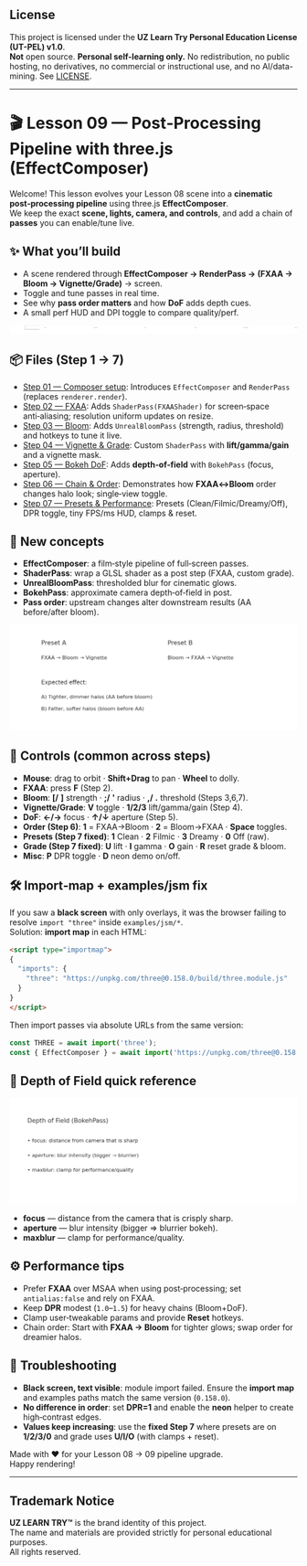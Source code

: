 ## License
This project is licensed under the **UZ Learn Try Personal Education License (UT-PEL) v1.0**.  
**Not** open source. **Personal self-learning only.** No redistribution, no public hosting, no derivatives, no commercial or instructional use, and no AI/data-mining. See [LICENSE](../LICENSE).

---

# 🎬 Lesson 09 — Post‑Processing Pipeline with three.js (EffectComposer)

Welcome! This lesson evolves your Lesson 08 scene into a **cinematic post‑processing pipeline** using three.js **EffectComposer**.  
We keep the exact **scene, lights, camera, and controls**, and add a chain of **passes** you can enable/tune live.

## ✨ What you’ll build
- A scene rendered through **EffectComposer → RenderPass → (FXAA → Bloom → Vignette/Grade)** → screen.
- Toggle and tune passes in real time.
- See why **pass order matters** and how **DoF** adds depth cues.
- A small perf HUD and DPI toggle to compare quality/perf.

![Pipeline](pipeline.png)

## 📦 Files (Step 1 → 7)
- [Step 01 — Composer setup](./09-01-composer-setup.html): Introduces `EffectComposer` and `RenderPass` (replaces `renderer.render`).
- [Step 02 — FXAA](./09-02-fxaa.html): Adds `ShaderPass(FXAAShader)` for screen‑space anti‑aliasing; resolution uniform updates on resize.
- [Step 03 — Bloom](./09-03-bloom.html): Adds `UnrealBloomPass` (strength, radius, threshold) and hotkeys to tune it live.
- [Step 04 — Vignette & Grade](./09-04-vignette-and-grade.html): Custom `ShaderPass` with **lift/gamma/gain** and a vignette mask.
- [Step 05 — Bokeh DoF](./09-05-bokeh-dof.html): Adds **depth‑of‑field** with `BokehPass` (focus, aperture).
- [Step 06 — Chain & Order](./09-06-chain-and-order.html): Demonstrates how **FXAA↔Bloom** order changes halo look; single‑view toggle.
- [Step 07 — Presets & Performance](./09-07-presets-and-performance.html): Presets (Clean/Filmic/Dreamy/Off), DPR toggle, tiny FPS/ms HUD, clamps & reset.

## 🧠 New concepts
- **EffectComposer**: a film‑style pipeline of full‑screen passes.
- **ShaderPass**: wrap a GLSL shader as a post step (FXAA, custom grade).
- **UnrealBloomPass**: thresholded blur for cinematic glows.
- **BokehPass**: approximate camera depth‑of‑field in post.
- **Pass order**: upstream changes alter downstream results (AA before/after bloom).

![Order difference](order_difference.png)

## 🎹 Controls (common across steps)
- **Mouse**: drag to orbit · **Shift+Drag** to pan · **Wheel** to dolly.
- **FXAA**: press **F** (Step 2).
- **Bloom**: **[/** **]** strength · **;/** **'** radius · **,/** **.** threshold (Steps 3,6,7).
- **Vignette/Grade**: **V** toggle · **1/2/3** lift/gamma/gain (Step 4).
- **DoF**: **←/→** focus · **↑/↓** aperture (Step 5).
- **Order (Step 6)**: **1** = FXAA→Bloom · **2** = Bloom→FXAA · **Space** toggles.
- **Presets (Step 7 fixed)**: **1** Clean · **2** Filmic · **3** Dreamy · **0** Off (raw).
- **Grade (Step 7 fixed)**: **U** lift · **I** gamma · **O** gain · **R** reset grade & bloom.
- **Misc**: **P** DPR toggle · **D** neon demo on/off.

## 🛠️ Import‑map + examples/jsm fix
If you saw a **black screen** with only overlays, it was the browser failing to resolve `import "three"` inside `examples/jsm/*`.  
Solution: **import map** in each HTML:
```html
<script type="importmap">
{
  "imports": {
    "three": "https://unpkg.com/three@0.158.0/build/three.module.js"
  }
}
</script>
```
Then import passes via absolute URLs from the same version:
```js
const THREE = await import('three');
const { EffectComposer } = await import('https://unpkg.com/three@0.158.0/examples/jsm/postprocessing/EffectComposer.js');
```

## 👀 Depth of Field quick reference
![DoF diagram](dof.png)

- **focus** — distance from the camera that is crisply sharp.
- **aperture** — blur intensity (bigger ⇒ blurrier bokeh).
- **maxblur** — clamp for performance/quality.

## ⚙️ Performance tips
- Prefer **FXAA** over MSAA when using post‑processing; set `antialias:false` and rely on FXAA.
- Keep **DPR** modest (`1.0`–`1.5`) for heavy chains (Bloom+DoF).
- Clamp user‑tweakable params and provide **Reset** hotkeys.
- Chain order: Start with **FXAA → Bloom** for tighter glows; swap order for dreamier halos.

## 🧩 Troubleshooting
- **Black screen, text visible**: module import failed. Ensure the **import map** and examples paths match the same version (`0.158.0`).
- **No difference in order**: set **DPR=1** and enable the **neon** helper to create high‑contrast edges.
- **Values keep increasing**: use the **fixed Step 7** where presets are on **1/2/3/0** and grade uses **U/I/O** (with clamps + reset).

Made with ❤️ for your Lesson 08 → 09 pipeline upgrade.  
Happy rendering!

---

## Trademark Notice

**UZ LEARN TRY™** is the brand identity of this project.  
The name and materials are provided strictly for personal educational purposes.  
All rights reserved.
